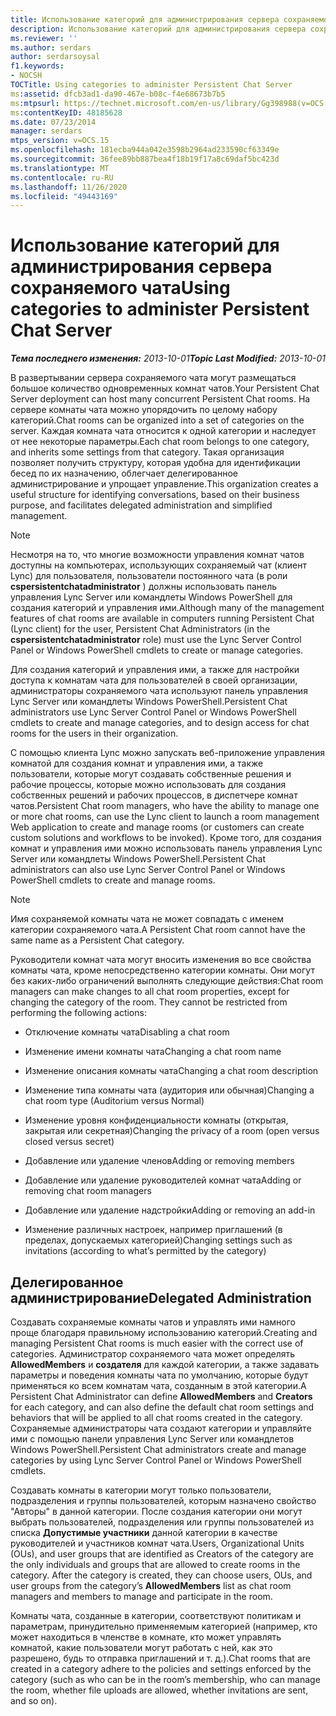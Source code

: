 ```yaml
---
title: Использование категорий для администрирования сервера сохраняемого чата
description: Использование категорий для администрирования сервера сохраняемого чата.
ms.reviewer: ''
ms.author: serdars
author: serdarsoysal
f1.keywords:
- NOCSH
TOCTitle: Using categories to administer Persistent Chat Server
ms:assetid: dfcb3ad1-da90-467e-b08c-f4e68673b7b5
ms:mtpsurl: https://technet.microsoft.com/en-us/library/Gg398988(v=OCS.15)
ms:contentKeyID: 48185628
ms.date: 07/23/2014
manager: serdars
mtps_version: v=OCS.15
ms.openlocfilehash: 181ecba944a042e3598b2964ad233590cf63349e
ms.sourcegitcommit: 36fee89bb887bea4f18b19f17a8c69daf5bc423d
ms.translationtype: MT
ms.contentlocale: ru-RU
ms.lasthandoff: 11/26/2020
ms.locfileid: "49443169"
---
```

# <a name="using-categories-to-administer-persistent-chat-server"></a><span data-ttu-id="80dff-103">Использование категорий для администрирования сервера сохраняемого чата</span><span class="sxs-lookup"><span data-stu-id="80dff-103">Using categories to administer Persistent Chat Server</span></span>

<div data-xmlns="http://www.w3.org/1999/xhtml">

<div class="topic" data-xmlns="http://www.w3.org/1999/xhtml" data-msxsl="urn:schemas-microsoft-com:xslt" data-cs="https://msdn.microsoft.com/">

<div data-asp="https://msdn2.microsoft.com/asp">



</div>

<div id="mainSection">

<div id="mainBody"><span data-ttu-id="80dff-104">

<span> </span></span><span class="sxs-lookup"><span data-stu-id="80dff-104">

<span> </span></span></span>

<span data-ttu-id="80dff-105">_**Тема последнего изменения:** 2013-10-01_</span><span class="sxs-lookup"><span data-stu-id="80dff-105">_**Topic Last Modified:** 2013-10-01_</span></span>

<span data-ttu-id="80dff-106">В развертывании сервера сохраняемого чата могут размещаться большое количество одновременных комнат чатов.</span><span class="sxs-lookup"><span data-stu-id="80dff-106">Your Persistent Chat Server deployment can host many concurrent Persistent Chat rooms.</span></span> <span data-ttu-id="80dff-107">На сервере комнаты чата можно упорядочить по целому набору категорий.</span><span class="sxs-lookup"><span data-stu-id="80dff-107">Chat rooms can be organized into a set of categories on the server.</span></span> <span data-ttu-id="80dff-108">Каждая комната чата относится к одной категории и наследует от нее некоторые параметры.</span><span class="sxs-lookup"><span data-stu-id="80dff-108">Each chat room belongs to one category, and inherits some settings from that category.</span></span> <span data-ttu-id="80dff-109">Такая организация позволяет получить структуру, которая удобна для идентификации бесед по их назначению, облегчает делегированное администрирование и упрощает управление.</span><span class="sxs-lookup"><span data-stu-id="80dff-109">This organization creates a useful structure for identifying conversations, based on their business purpose, and facilitates delegated administration and simplified management.</span></span>

<div>


> [!NOTE]  
> <span data-ttu-id="80dff-110">Несмотря на то, что многие возможности управления комнат чатов доступны на компьютерах, использующих сохраняемый чат (клиент Lync) для пользователя, пользователи постоянного чата (в роли <STRONG>cspersistentchatadministrator</STRONG> ) должны использовать панель управления Lync Server или командлеты Windows PowerShell для создания категорий и управления ими.</span><span class="sxs-lookup"><span data-stu-id="80dff-110">Although many of the management features of chat rooms are available in computers running Persistent Chat (Lync client) for the user, Persistent Chat Administrators (in the <STRONG>cspersistentchatadministrator</STRONG> role) must use the Lync Server Control Panel or Windows PowerShell cmdlets to create or manage categories.</span></span>



</div>

<span data-ttu-id="80dff-111">Для создания категорий и управления ими, а также для настройки доступа к комнатам чата для пользователей в своей организации, администраторы сохраняемого чата используют панель управления Lync Server или командлеты Windows PowerShell.</span><span class="sxs-lookup"><span data-stu-id="80dff-111">Persistent Chat administrators use Lync Server Control Panel or Windows PowerShell cmdlets to create and manage categories, and to design access for chat rooms for the users in their organization.</span></span>

<span data-ttu-id="80dff-112">С помощью клиента Lync можно запускать веб-приложение управления комнатой для создания комнат и управления ими, а также пользователи, которые могут создавать собственные решения и рабочие процессы, которые можно использовать для создания собственных решений и рабочих процессов, в диспетчере комнат чатов.</span><span class="sxs-lookup"><span data-stu-id="80dff-112">Persistent Chat room managers, who have the ability to manage one or more chat rooms, can use the Lync client to launch a room management Web application to create and manage rooms (or customers can create custom solutions and workflows to be invoked).</span></span> <span data-ttu-id="80dff-113">Кроме того, для создания комнат и управления ими можно использовать панель управления Lync Server или командлеты Windows PowerShell.</span><span class="sxs-lookup"><span data-stu-id="80dff-113">Persistent Chat administrators can also use Lync Server Control Panel or Windows PowerShell cmdlets to create and manage rooms.</span></span>

<div>


> [!NOTE]  
> <span data-ttu-id="80dff-114">Имя сохраняемой комнаты чата не может совпадать с именем категории сохраняемого чата.</span><span class="sxs-lookup"><span data-stu-id="80dff-114">A Persistent Chat room cannot have the same name as a Persistent Chat category.</span></span>



</div>

<span data-ttu-id="80dff-p103">Руководители комнат чата могут вносить изменения во все свойства комнаты чата, кроме непосредственно категории комнаты. Они могут без каких-либо ограничений выполнять следующие действия:</span><span class="sxs-lookup"><span data-stu-id="80dff-p103">Chat room managers can make changes to all chat room properties, except for changing the category of the room. They cannot be restricted from performing the following actions:</span></span>

  - <span data-ttu-id="80dff-117">Отключение комнаты чата</span><span class="sxs-lookup"><span data-stu-id="80dff-117">Disabling a chat room</span></span>

  - <span data-ttu-id="80dff-118">Изменение имени комнаты чата</span><span class="sxs-lookup"><span data-stu-id="80dff-118">Changing a chat room name</span></span>

  - <span data-ttu-id="80dff-119">Изменение описания комнаты чата</span><span class="sxs-lookup"><span data-stu-id="80dff-119">Changing a chat room description</span></span>

  - <span data-ttu-id="80dff-120">Изменение типа комнаты чата (аудитория или обычная)</span><span class="sxs-lookup"><span data-stu-id="80dff-120">Changing a chat room type (Auditorium versus Normal)</span></span>

  - <span data-ttu-id="80dff-121">Изменение уровня конфиденциальности комнаты (открытая, закрытая или секретная)</span><span class="sxs-lookup"><span data-stu-id="80dff-121">Changing the privacy of a room (open versus closed versus secret)</span></span>

  - <span data-ttu-id="80dff-122">Добавление или удаление членов</span><span class="sxs-lookup"><span data-stu-id="80dff-122">Adding or removing members</span></span>

  - <span data-ttu-id="80dff-123">Добавление или удаление руководителей комнат чата</span><span class="sxs-lookup"><span data-stu-id="80dff-123">Adding or removing chat room managers</span></span>

  - <span data-ttu-id="80dff-124">Добавление или удаление надстройки</span><span class="sxs-lookup"><span data-stu-id="80dff-124">Adding or removing an add-in</span></span>

  - <span data-ttu-id="80dff-125">Изменение различных настроек, например приглашений (в пределах, допускаемых категорией)</span><span class="sxs-lookup"><span data-stu-id="80dff-125">Changing settings such as invitations (according to what’s permitted by the category)</span></span>

<div>

## <a name="delegated-administration"></a><span data-ttu-id="80dff-126">Делегированное администрирование</span><span class="sxs-lookup"><span data-stu-id="80dff-126">Delegated Administration</span></span>

<span data-ttu-id="80dff-127">Создавать сохраняемые комнаты чатов и управлять ими намного проще благодаря правильному использованию категорий.</span><span class="sxs-lookup"><span data-stu-id="80dff-127">Creating and managing Persistent Chat rooms is much easier with the correct use of categories.</span></span> <span data-ttu-id="80dff-128">Администратор сохраняемого чата может определять **AllowedMembers** и **создателя** для каждой категории, а также задавать параметры и поведения комнаты чата по умолчанию, которые будут применяться ко всем комнатам чата, созданным в этой категории.</span><span class="sxs-lookup"><span data-stu-id="80dff-128">A Persistent Chat Administrator can define **AllowedMembers** and **Creators** for each category, and can also define the default chat room settings and behaviors that will be applied to all chat rooms created in the category.</span></span> <span data-ttu-id="80dff-129">Сохраняемые администраторы чата создают категории и управляйте ими с помощью панели управления Lync Server или командлетов Windows PowerShell.</span><span class="sxs-lookup"><span data-stu-id="80dff-129">Persistent Chat administrators create and manage categories by using Lync Server Control Panel or Windows PowerShell cmdlets.</span></span>

<span data-ttu-id="80dff-p105">Создавать комнаты в категории могут только пользователи, подразделения и группы пользователей, которым назначено свойство "Авторы" в данной категории. После создания категории они могут выбрать пользователей, подразделения или группы пользователей из списка **Допустимые участники** данной категории в качестве руководителей и участников комнат чата.</span><span class="sxs-lookup"><span data-stu-id="80dff-p105">Users, Organizational Units (OUs), and user groups that are identified as Creators of the category are the only individuals and groups that are allowed to create rooms in the category. After the category is created, they can choose users, OUs, and user groups from the category’s **AllowedMembers** list as chat room managers and members to manage and participate in the room.</span></span>

<span data-ttu-id="80dff-132">Комнаты чата, созданные в категории, соответствуют политикам и параметрам, принудительно применяемым категорией (например, кто может находиться в членстве в комнате, кто может управлять комнатой, какие пользователи могут работать с ней, как это разрешено, будь то отправка приглашений и т. д.).</span><span class="sxs-lookup"><span data-stu-id="80dff-132">Chat rooms that are created in a category adhere to the policies and settings enforced by the category (such as who can be in the room’s membership, who can manage the room, whether file uploads are allowed, whether invitations are sent, and so on).</span></span>

<span data-ttu-id="80dff-133"></div>

</div>

<span> </span>

</div>

</div>

</span><span class="sxs-lookup"><span data-stu-id="80dff-133"></div>

</div>

<span> </span>

</div>

</div>

</span></span></div>

